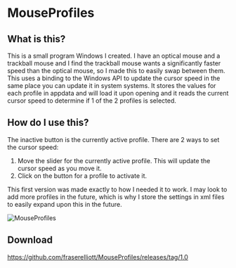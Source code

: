 # MouseProfiles

## What is this?
This is a small program Windows I created. I have an optical mouse and a trackball mouse and I find the trackball mouse wants a significantly faster speed than the optical mouse, so I made this to easily swap between them. This uses a binding to the Windows API to update the cursor speed in the same place you can update it in system systems. It stores the values for each profile in appdata and will load it upon opening and it reads the current cursor speed to determine if 1 of the 2 profiles is selected.

## How do I use this?

The inactive button is the currently active profile. There are 2 ways to set the cursor speed:
1. Move the slider for the currently active profile. This will update the cursor speed as you move it.
2. Click on the button for a profile to activate it.

This first version was made exactly to how I needed it to work. I may look to add more profiles in the future, which is why I store the settings in xml files to easily expand upon this in the future.

![MouseProfiles](https://github.com/user-attachments/assets/7faa6697-7b83-444b-98d4-0cad35ffc26d)

## Download

https://github.com/fraserelliott/MouseProfiles/releases/tag/1.0

